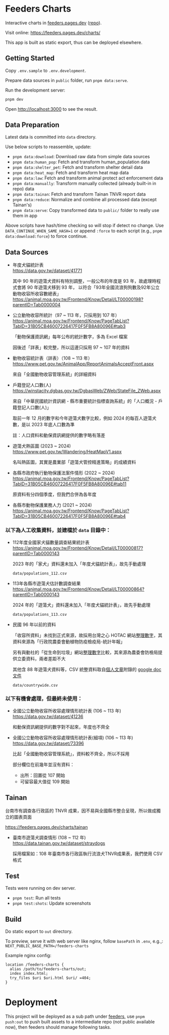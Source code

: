 # Feeders Charts

Interactive charts in [feeders.pages.dev][] ([repo][feeders repo]).

Visit online: https://feeders.pages.dev/charts/

This app is built as static export, thus can be deployed elsewhere.



## Getting Started

Copy `.env.sample` to `.env.development`.

Prepare data sources in `public` folder, run `pnpm data:serve`.

Run the development server:

```bash
pnpm dev
```

Open [http://localhost:3000](http://localhost:3000) to see the result.



## Data Preparation

Latest data is committed into `data` directory.

Use below scripts to reassemble, update:

- `pnpm data:download`: Download raw data from simple data sources
- `pnpm data:human_pop`: Fetch and transform human_population data
- `pnpm data:shelter_pet`: Fetch and transform shelter detail data
- `pnpm data:heat_map`: Fetch and transform heat map data
- `pnpm data:law`: Fetch and transform animal protect act enforcement data
- `pnpm data:manually`: Transform manually collected (already built-in in repo) data
- `pnpm data:tainan`: Fetch and transform Tainan TNVR report data
- `pnpm data:reduce`: Normalize and combine all processed data (except Tainan's)
- `pnpm data:serve`: Copy transformed data to `public/` folder to really use them in app

Above scripts have hash/time checking so will stop if detect no change.
Use `DATA_CONTINUE_WHEN_SAME_HASH=1` or append `:force` to each script (e.g., `pnpm data:download:force`) to force continue.



## Data Sources

- 年度犬貓統計表  
  https://data.gov.tw/dataset/41771

  其中 90 年的遊蕩犬資料有特別調整，一般公布的年度是 93 年，故處理時程式會將 90 年遊蕩犬移到 93 年，
  以符合「93年全國流浪狗狗數及92年公立動物收容所收容數總表」  
  https://animal.moa.gov.tw/Frontend/Know/Detail/LT00000198?parentID=Tab0000004

- 公立動物收容所統計（97 ~ 113 年，只採用到 107 年）  
  https://animal.moa.gov.tw/Frontend/Know/PageTabList?TabID=31B05CB46007226417F0F5FB8A80096E#tab3

  「動物保護資訊網」每年公布的統計數字，多為 Excel 檔案

  因後述「詳表」較完整，所以這邊只採用 97 ~ 107 年的資料

- 動物收容統計表（詳表）（108 ~ 113 年）  
  https://www.pet.gov.tw/AnimalApp/ReportAnimalsAcceptFront.aspx

  來自「全國動物收容管理系統」的詳細資料

- 戶籍登記人口數(人)  
  https://winstacity.dgbas.gov.tw/DgbasWeb/ZWeb/StateFile_ZWeb.aspx

  來自「中華民國統計資訊網 - 縣市重要統計指標查詢系統」的「人口概況 - 戶籍登記人口數(人)」

  取前一年 12 月的數字和今年遊蕩犬數字比較，例如 2024 的每百人遊蕩犬數，是以 2023 年底人口數為準

  註：人口資料和動保資訊網提供的數字略有落差

- 遊蕩犬熱區圖 (2023 ~ 2024)  
  https://www.pet.gov.tw/Wandering/HeatMapV1.aspx

  名叫熱區圖，其實是農業部「遊蕩犬管控精進策略」的成績資料

- 各縣市政府執行動物保護法案件情形 (2022 ~ 2024)  
  https://animal.moa.gov.tw/Frontend/Know/PageTabList?TabID=31B05CB46007226417F0F5FB8A80096E#tab11

  原資料有分四個季度，但我們合併為各年度

- 各縣市動物保護業務人力 (2021 ~ 2024)  
  https://animal.moa.gov.tw/Frontend/Know/PageTabList?TabID=31B05CB46007226417F0F5FB8A80096E#tab4


### 以下為人工收集資料，並建檔於 `data` 目錄中：

- 112年度全國家犬貓數量調查結果統計表  
  https://animal.moa.gov.tw/Frontend/Know/Detail/LT00000817?parentID=Tab0000143

  2023 年的「家犬」資料還未加入「年度犬貓統計表」，故先手動處理

  `data/populations_112.csv`

- 113年各縣市遊蕩犬估計數調查結果  
  https://animal.moa.gov.tw/Frontend/Know/Detail/LT00000864?parentID=Tab0000143

  2024 年的「遊蕩犬」資料還未加入「年度犬貓統計表」，故先手動處理

  `data/populations_113.csv`

- 民國 96 年以前的資料

  「收容所資料」未找到正式來源，故採用台灣之心 HOTAC 網站[整理數字][HOTAC 2020]，其資料來源為「行政院農委會動植物防疫檢疫局-統計年報」

  另有與動社的「從生命到垃圾」網站[整理數字][EAST 2009]比較，其來源為農委會防檢局提供立委資料，兩者差距不大

  其他含 88 年遊蕩犬資料等，CSV 統整資料取自[個人文章][全國遊蕩犬數量整理成圖表]附錄的 [google doc 文件][年度資料 gdoc]

  `data/countrywide.csv`


### 以下有機會處理，但最終未使用：

- 全國公立動物收容所收容處理情形統計表 (106 ~ 113 年)  
  https://data.gov.tw/dataset/41236

  和動保資訊網提供的數字對不起來，年度也不齊全

- 全國公立動物收容所收容處理情形統計表(細項) (106 ~ 113 年)  
  https://data.gov.tw/dataset/73396

  比起「全國動物收容管理系統」，資料較不齊全，所以不採用

  部分欄位在前幾年並沒有資料：

  - 出所：回置從 107 開始
  - 可留容最大值從 109 開始



## Tainan

台南市有調查各行政區的 TNVR 成果，因不易與全國縣市整合呈現，所以做成獨立的圖表頁面

https://feeders.pages.dev/charts/tainan

- 臺南市遊蕩犬調查情形 (108 ~ 112 年)  
  https://data.tainan.gov.tw/dataset/straydogs

  採用檔案如：108 年臺南市各行政區執行流浪犬TNVR成果表，我們使用 CSV 格式



## Test

Tests were running on dev server.

- `pnpm test`: Run all tests
- `pnpm test:shots`: Update screenshots



## Build

Do static export to `out` directory.

To preview, serve it with web server like nginx, follow `basePath` in `.env`, e.g.,:
`NEXT_PUBLIC_BASE_PATH=/feeders-charts`

Example nginx config:

```nginx
location /feeders-charts {
  alias /path/to/feeders-charts/out;
  index index.html;
  try_files $uri $uri.html $uri/ =404;
}
```



# Deployment

This project will be deployed as a sub path under [feeders][feeders repo],
use `pnpm push:out` to push built assets to a intermediate repo (not public available now),
then feeders should manage following tasks.



[feeders.pages.dev]: https://feeders.pages.dev/
[feeders repo]: https://github.com/bootleq/feeders
[HOTAC 2020]: https://www.hotac.org.tw/news-4169
[EAST 2009]: https://www.east.org.tw/sites/east/files/content/upload/File/2009-ISSUES/20091104.pdf
[全國遊蕩犬數量整理成圖表]: https://bootleq.blogspot.com/2024/09/taiwan-roaming-dog-populations-chart.html
[年度資料 gdoc]: https://docs.google.com/spreadsheets/d/1ajrN-ok3wnSI8X2-ntRRX9W8B2rXIz5ScnZWyUzt-G4/edit?gid=0#gid=0
[縣市執法情況 - 100 年]: https://www.moa.gov.tw/theme_data.php?theme=news&sub_theme=agri&id=4380
[縣市執法情況 - 101 年]: https://www.moa.gov.tw/theme_data.php?theme=news&sub_theme=agri&id=4621
